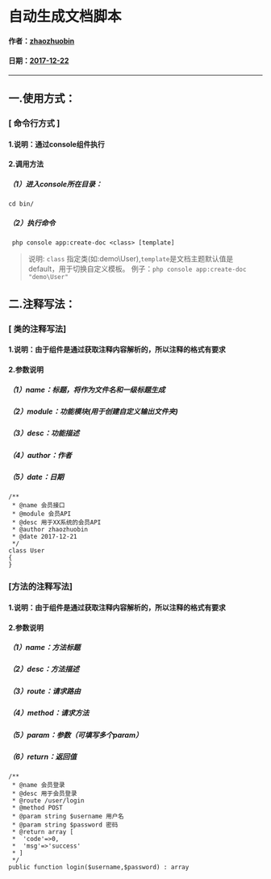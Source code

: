 # 自动生成文档脚本

#### 作者：[zhaozhuobin](#)
#### 日期：[2017-12-22](#)

------------------------------------------------------------------------------------

## 一.使用方式：

### [ 命令行方式 ]
#### 1.说明：通过console组件执行
#### 2.调用方法
##### （1）进入console所在目录：
`cd bin/`
##### （2）执行命令
```
 php console app:create-doc <class> [template]
```
>说明: `class` 指定类(如:demo\User),`template`是文档主题默认值是default，用于切换自定义模板。
>例子：`php console app:create-doc "demo\User"`

## 二.注释写法：

### [ 类的注释写法]
#### 1.说明：由于组件是通过获取注释内容解析的，所以注释的格式有要求
#### 2.参数说明
##### （1）name：标题，将作为文件名和一级标题生成
##### （2）module：功能模块(用于创建自定义输出文件夹)
##### （3）desc：功能描述
##### （4）author：作者
##### （5）date：日期
```
/**
 * @name 会员接口
 * @module 会员API
 * @desc 用于XX系统的会员API
 * @author zhaozhuobin
 * @date 2017-12-21
 */
class User
{
}
```

### [方法的注释写法]
#### 1.说明：由于组件是通过获取注释内容解析的，所以注释的格式有要求
#### 2.参数说明
##### （1）name：方法标题
##### （2）desc：方法描述
##### （3）route：请求路由
##### （4）method：请求方法
##### （5）param：参数（可填写多个param）
##### （6）return：返回值
```
/**
 * @name 会员登录
 * @desc 用于会员登录
 * @route /user/login
 * @method POST
 * @param string $username 用户名
 * @param string $password 密码
 * @return array [
 *  'code'=>0,
 *  'msg'=>'success'
 * ]
 */
public function login($username,$password) : array
```